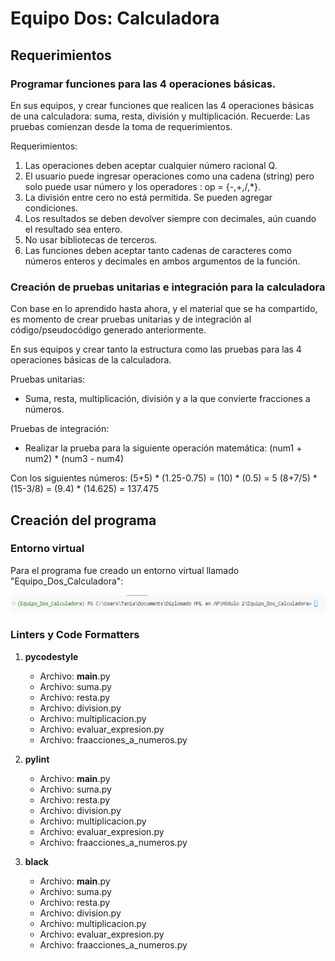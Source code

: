 # Equipo Dos: Calculadora

## Requerimientos

### Programar funciones para las 4 operaciones básicas.

En sus equipos, y crear funciones que realicen las 4 operaciones básicas de una calculadora: suma, resta, división y multiplicación.
Recuerde: Las pruebas comienzan desde la toma de requerimientos.

Requerimientos:

1. Las operaciones deben aceptar cualquier número racional Q.
2. El usuario puede ingresar operaciones como una cadena (string) pero solo puede usar número y los operadores : op = {-,+,/,*}.
3. La división entre cero no está permitida. Se pueden agregar condiciones.
4. Los resultados se deben devolver siempre con decimales, aún cuando el resultado sea entero.
5. No usar bibliotecas de terceros.
6. Las funciones deben aceptar tanto cadenas de caracteres como números enteros y decimales en ambos argumentos de la función.

### Creación de pruebas unitarias e integración para la calculadora

Con base en lo aprendido hasta ahora, y el material que se ha compartido, es momento de crear pruebas unitarias y de integración al código/pseudocódigo generado anteriormente.

En sus equipos y crear tanto la estructura como las pruebas para las 4 operaciones básicas de la calculadora.

Pruebas unitarias:

* Suma, resta, multiplicación, división y a la que convierte fracciones a números.

Pruebas de integración:

* Realizar la prueba para la siguiente operación matemática: (num1 + num2) * (num3 - num4) 

Con los siguientes números:
(5+5) * (1.25-0.75) = (10) * (0.5) = 5
(8+7/5) * (15-3/8) = (9.4) * (14.625) = 137.475

## Creación del programa

### Entorno virtual

Para el programa fue creado un entorno virtual llamado "Equipo_Dos_Calculadora":

 ![entorno_virtual](imagenes/entorno_virtual.png)

### Linters y Code Formatters

1. **pycodestyle**
    * Archivo: __main__.py
    * Archivo: suma.py
    * Archivo: resta.py
    * Archivo: division.py
    * Archivo: multiplicacion.py
    * Archivo: evaluar_expresion.py
    * Archivo: fraacciones_a_numeros.py

2. **pylint**
    * Archivo: __main__.py
    * Archivo: suma.py
    * Archivo: resta.py
    * Archivo: division.py
    * Archivo: multiplicacion.py
    * Archivo: evaluar_expresion.py
    * Archivo: fraacciones_a_numeros.py

3. **black**
    * Archivo: __main__.py
    * Archivo: suma.py
    * Archivo: resta.py
    * Archivo: division.py
    * Archivo: multiplicacion.py
    * Archivo: evaluar_expresion.py
    * Archivo: fraacciones_a_numeros.py

